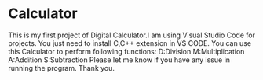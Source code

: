 # Calculator
This is my first project of Digital Calculator.I am using Visual Studio Code for projects. You just need to install C,C++ extension in VS CODE.
You can use this Calculator to perform following functions:
D:Division
M:Multiplication
A:Addition
S:Subtraction
Please let me know if you have any issue in running the program.
Thank you.
